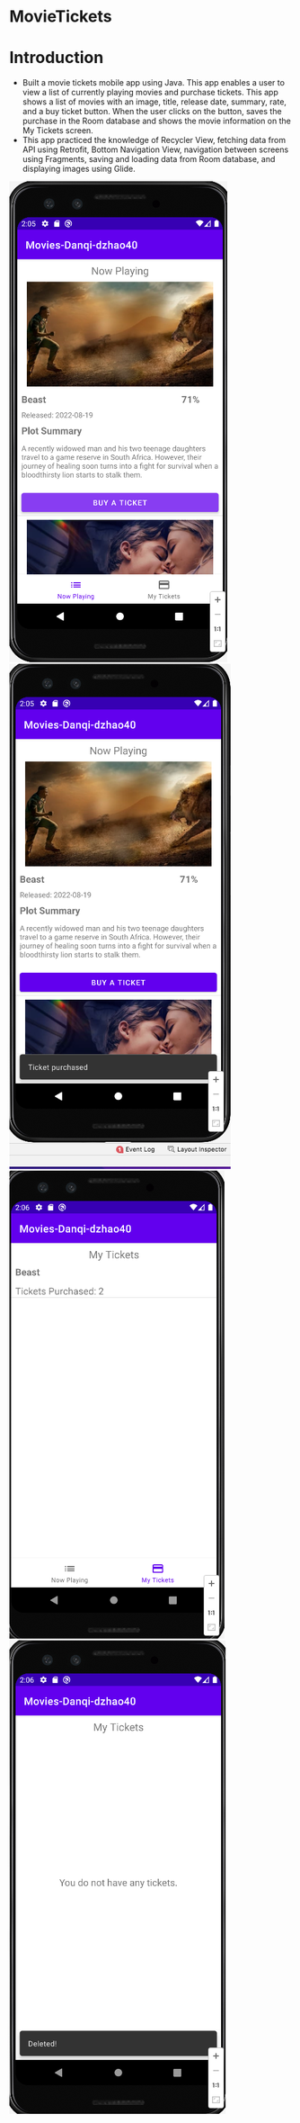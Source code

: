 # MovieTickets
# Introduction
- Built a movie tickets mobile app using Java. This app enables a user to view a list of currently playing movies and purchase tickets. This app shows a list of movies with an image, title, release date, summary, rate, and a buy ticket button. When the user clicks on the button, saves the purchase in the Room database and shows the movie information on the My Tickets screen.
- This app practiced the knowledge of Recycler View, fetching data from API using Retrofit, Bottom Navigation View, navigation between screens using Fragments, saving and loading data from Room database, and displaying images using Glide.

![](https://github.com/dzhao925/MovieTickets/blob/main/MovieList.png)
![](https://github.com/dzhao925/MovieTickets/blob/main/BuyTicket.png)
![](https://github.com/dzhao925/MovieTickets/blob/main/MyTicketList.png)
![](https://github.com/dzhao925/MovieTickets/blob/main/DeleteTicket.png)